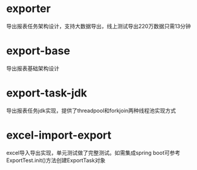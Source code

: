 # exporter
导出报表任务架构设计，支持大数据导出，线上测试导出220万数据只需13分钟

# export-base

导出报表基础架构设计

# export-task-jdk

导出报表任务jdk实现，提供了threadpool和forkjoin两种线程池实现方式

# excel-import-export

excel导入导出实现，单元测试做了完整测试。如需集成spring boot可参考ExportTest.init()方法创建ExportTask对象